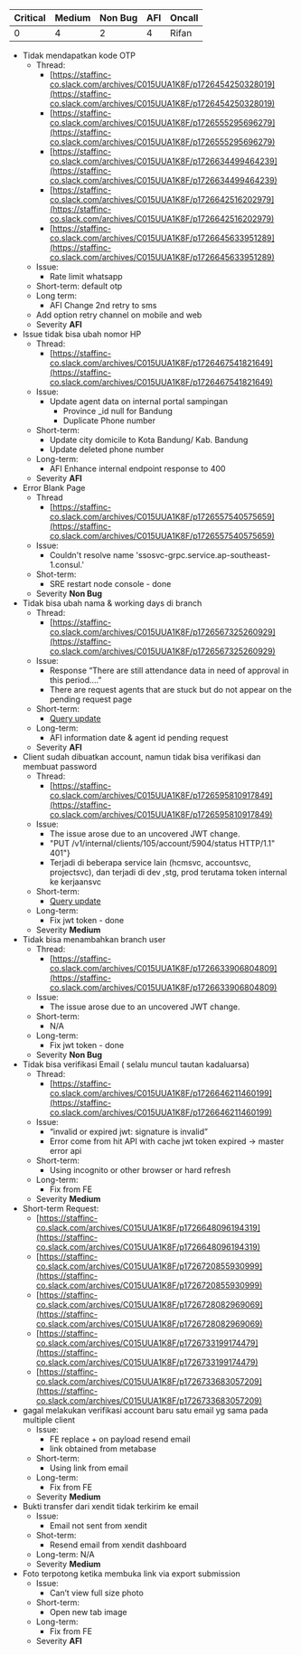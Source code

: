 | Critical | Medium | Non Bug | AFI | Oncall |
| -------- | ------ | ------- | --- | ------ |
| 0        | 4      | 2       | 4   | Rifan  |

- Tidak mendapatkan kode OTP
    - Thread:
        - [https://staffinc-co.slack.com/archives/C015UUA1K8F/p1726454250328019](https://staffinc-co.slack.com/archives/C015UUA1K8F/p1726454250328019)
        - [https://staffinc-co.slack.com/archives/C015UUA1K8F/p1726555295696279](https://staffinc-co.slack.com/archives/C015UUA1K8F/p1726555295696279)
        - [https://staffinc-co.slack.com/archives/C015UUA1K8F/p1726634499464239](https://staffinc-co.slack.com/archives/C015UUA1K8F/p1726634499464239)
        - [https://staffinc-co.slack.com/archives/C015UUA1K8F/p1726642516202979](https://staffinc-co.slack.com/archives/C015UUA1K8F/p1726642516202979)
        - [https://staffinc-co.slack.com/archives/C015UUA1K8F/p1726645633951289](https://staffinc-co.slack.com/archives/C015UUA1K8F/p1726645633951289)
    - Issue:
        - Rate limit whatsapp
    - Short-term: default otp
    - Long term:
        - AFI Change 2nd retry to sms
    - Add option retry channel on mobile and web
    - Severity **AFI**
- Issue tidak bisa ubah nomor HP
    - Thread:
        - [https://staffinc-co.slack.com/archives/C015UUA1K8F/p1726467541821649](https://staffinc-co.slack.com/archives/C015UUA1K8F/p1726467541821649)
    - Issue:
        - Update agent data on internal portal sampingan
            - Province _id null for Bandung
            - Duplicate Phone number
    - Short-term:
        - Update city domicile to Kota Bandung/ Kab. Bandung
        - Update deleted phone number
    - Long-term:
        - AFI Enhance internal endpoint response to 400
    - Severity **AFI**
- Error Blank Page
    - Thread
        - [https://staffinc-co.slack.com/archives/C015UUA1K8F/p1726557540575659](https://staffinc-co.slack.com/archives/C015UUA1K8F/p1726557540575659)
    - Issue:
        - Couldn't resolve name 'ssosvc-grpc.service.ap-southeast-1.consul.'
    - Shot-term:
        - SRE restart node console - done
    - Severity **Non Bug**
- Tidak bisa ubah nama & working days di branch
    - Thread:
        - [https://staffinc-co.slack.com/archives/C015UUA1K8F/p1726567325260929](https://staffinc-co.slack.com/archives/C015UUA1K8F/p1726567325260929)
    - Issue:
        - Response “There are still attendance data in need of approval in this period….”
        - There are request agents that are stuck but do not appear on the pending request page
    - Short-term:
        - [Query update](https://docs.google.com/spreadsheets/d/1E1nvSlji8EiJ-BHVtXociOKizxvPxG3AR8DgZOaer0s/edit?gid=0#gid=0)
    - Long-term:
        - AFI information date & agent id pending request
    - Severity **AFI**
- Client sudah dibuatkan account, namun tidak bisa verifikasi dan membuat password
    - Thread:
        - [https://staffinc-co.slack.com/archives/C015UUA1K8F/p1726595810917849](https://staffinc-co.slack.com/archives/C015UUA1K8F/p1726595810917849)
    - Issue:
        - The issue arose due to an uncovered JWT change.
        - \"PUT /v1/internal/clients/105/account/5904/status HTTP/1.1\" 401"}
        - Terjadi di beberapa service lain (hcmsvc, accountsvc, projectsvc), dan terjadi di dev ,stg, prod terutama token internal ke kerjaansvc
    - Short-term:
        - [Query update](https://docs.google.com/spreadsheets/d/1E1nvSlji8EiJ-BHVtXociOKizxvPxG3AR8DgZOaer0s/edit?gid=0#gid=0)
    - Long-term:
        - Fix jwt token - done
    - Severity **Medium**
- Tidak bisa menambahkan branch user
    - Thread:
        - [https://staffinc-co.slack.com/archives/C015UUA1K8F/p1726633906804809](https://staffinc-co.slack.com/archives/C015UUA1K8F/p1726633906804809)
    - Issue:
        - The issue arose due to an uncovered JWT change.
    - Short-term:
        - N/A
    - Long-term:
        - Fix jwt token - done
    - Severity **Non Bug**
- Tidak bisa verifikasi Email ( selalu muncul tautan kadaluarsa)
    - Thread:
        - [https://staffinc-co.slack.com/archives/C015UUA1K8F/p1726646211460199](https://staffinc-co.slack.com/archives/C015UUA1K8F/p1726646211460199)
    - Issue:
        - “invalid or expired jwt: signature is invalid”
        - Error come from hit API with cache jwt token expired -> master error api
    - Short-term:
        - Using incognito or other browser or hard refresh
    - Long-term:
        - Fix from FE
    - Severity **Medium**
- Short-term Request:
    - [https://staffinc-co.slack.com/archives/C015UUA1K8F/p1726648096194319](https://staffinc-co.slack.com/archives/C015UUA1K8F/p1726648096194319)
    - [https://staffinc-co.slack.com/archives/C015UUA1K8F/p1726720855930999](https://staffinc-co.slack.com/archives/C015UUA1K8F/p1726720855930999)
    - [https://staffinc-co.slack.com/archives/C015UUA1K8F/p1726728082969069](https://staffinc-co.slack.com/archives/C015UUA1K8F/p1726728082969069)
    - [https://staffinc-co.slack.com/archives/C015UUA1K8F/p1726733199174479](https://staffinc-co.slack.com/archives/C015UUA1K8F/p1726733199174479)
    - [https://staffinc-co.slack.com/archives/C015UUA1K8F/p1726733683057209](https://staffinc-co.slack.com/archives/C015UUA1K8F/p1726733683057209)
- gagal melakukan verifikasi account baru satu email yg sama pada multiple client
    - Issue:
        - FE replace + on payload resend email
        - link obtained from metabase
    - Short-term:
        - Using link from email
    - Long-term:
        - Fix from FE
	- Severity **Medium**
- Bukti transfer dari xendit tidak terkirim ke email
    - Issue:
        - Email not sent from xendit
    - Shot-term:
        - Resend email from xendit dashboard
    - Long-term: N/A
	- Severity **Medium**
- Foto terpotong ketika membuka link via export submission
    - Issue:
        - Can’t view full size photo
    - Short-term:
        - Open new tab image
    - Long-term:
        - Fix from FE
	- Severity **AFI**